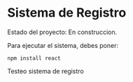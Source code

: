 <h1>Sistema de Registro</h1>

Estado del proyecto: En construccion.

Para ejecutar el sistema, debes poner:

```npm install react```

Testeo sistema de registro
